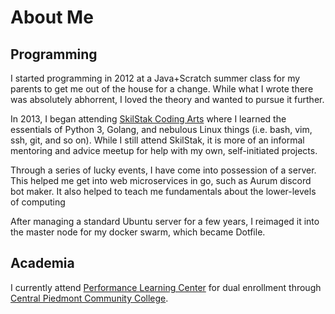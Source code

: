 # About Me

## Programming

I started programming in 2012 at a Java+Scratch summer class for my parents to get me out of the house for a change. While what I wrote there was absolutely abhorrent, I loved the theory and wanted to pursue it further.

In 2013, I began attending [SkilStak Coding Arts](https://www.skilstak.io) where I learned the essentials of Python 3, Golang, and nebulous Linux things (i.e. bash, vim, ssh, git, and so on). While I still attend SkilStak, it is more of an informal mentoring and advice meetup for help with my own, self-initiated projects.

Through a series of lucky events, I have come into possession of a server. This helped me get into web microservices in go, such as Aurum discord bot maker. It also helped to teach me fundamentals about the lower-levels of computing

After managing a standard Ubuntu server for a few years, I reimaged it into the master node for my docker swarm, which became Dotfile.

## Academia

I currently attend [Performance Learning Center](http://schools.cms.k12.nc.us/plcHS/Pages/Default.aspx) for dual enrollment through [Central Piedmont Community College](http://www.cpcc.edu).